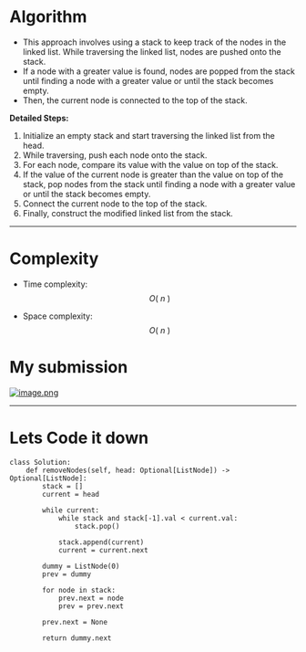 # Algorithm
 - This approach involves using a stack to keep track of the nodes in the linked list. While traversing the linked list, nodes are pushed onto the stack. 
 - If a node with a greater value is found, nodes are popped from the stack until finding a node with a greater value or until the stack becomes empty. 
- Then, the current node is connected to the top of the stack.

**Detailed Steps:**
1. Initialize an empty stack and start traversing the linked list from the head.
2. While traversing, push each node onto the stack.
3. For each node, compare its value with the value on top of the stack.
4. If the value of the current node is greater than the value on top of the stack, pop nodes from the stack until finding a node with a greater value or until the stack becomes empty.
5. Connect the current node to the top of the stack.
6. Finally, construct the modified linked list from the stack.

---

# Complexity
- Time complexity: $$O(\ n\ )$$
<!-- Add your time complexity here, e.g. $$O(n)$$ -->

- Space complexity: $$O(\ n\ )$$
<!-- Add your space complexity here, e.g. $$O(n)$$ -->
# My submission
<a href = https://leetcode.com/problems/remove-nodes-from-linked-list/submissions/1250582230/>![image.png](https://assets.leetcode.com/users/images/dcf3c7a3-6ac8-4480-98ef-ac14f0e12302_1714973919.1584594.png)</a>

---


# Lets Code it down
```
class Solution:
    def removeNodes(self, head: Optional[ListNode]) -> Optional[ListNode]:
        stack = []
        current = head
        
        while current:
            while stack and stack[-1].val < current.val:
                stack.pop()
            
            stack.append(current)
            current = current.next
        
        dummy = ListNode(0)
        prev = dummy
        
        for node in stack:
            prev.next = node
            prev = prev.next
        
        prev.next = None
        
        return dummy.next
```
